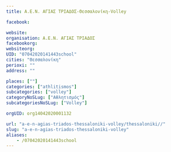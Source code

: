 ```yaml
---
title: Α.Ε.Ν. ΑΓΙΑΣ ΤΡΙΑΔΟΣ-Θεσσαλονίκη-Volley

facebook:

website:
organisation: Α.Ε.Ν. ΑΓΙΑΣ ΤΡΙΑΔΟΣ
facebookorg:
websiteorg:
UID: "07042020141443school"
cities: "Θεσσαλονίκη"
perioxi: ""
address: ""

places: [""]
categories: ["athlitismos"]
subcategories: ["volley"]
categoryNoSLug: ["Αθλητισμός"]
subcategoriesNoSLug: ["Volley"]

orgUID: org14042020001132

url: "a-e-n-agias-triados-thessaloniki-volley/thessaloniki//"
slug: "a-e-n-agias-triados-thessaloniki-volley"
aliases:
    - /07042020141443school
---
```






